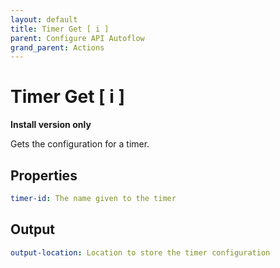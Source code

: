 ```yaml
---
layout: default
title: Timer Get [ i ]
parent: Configure API Autoflow
grand_parent: Actions
---
```

# Timer Get [ i ]
**Install version only**

Gets the configuration for a timer.

## Properties
```yaml
timer-id: The name given to the timer
```

## Output
```yaml
output-location: Location to store the timer configuration
```
